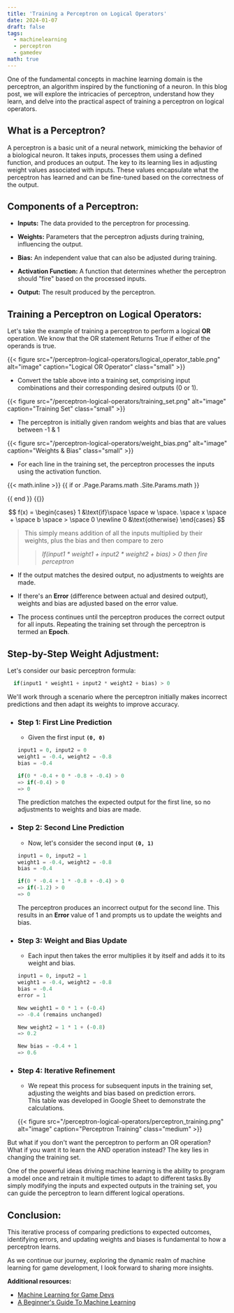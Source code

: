 ```yaml
---
title: 'Training a Perceptron on Logical Operators'
date: 2024-01-07
draft: false
tags: 
  - machinelearning
  - perceptron
  - gamedev
math: true
---
```


One of the fundamental concepts in machine learning domain is the perceptron, an algorithm inspired by the functioning of a neuron. In this blog post, we will explore the intricacies of perceptron, understand how they learn, and delve into the practical aspect of training a perceptron on logical operators.

## What is a Perceptron?

A perceptron is a basic unit of a neural network, mimicking the behavior of a biological neuron. It takes inputs, processes them using a defined function, and produces an output. The key to its learning lies in adjusting weight values associated with inputs. These values encapsulate what the perceptron has learned and can be fine-tuned based on the correctness of the output.

## Components of a Perceptron:
- **Inputs:** The data provided to the perceptron for processing.

- **Weights:** Parameters that the perceptron adjusts during training, influencing the output.

- **Bias:** An independent value that can also be adjusted during training.

- **Activation Function:** A function that determines whether the perceptron should "fire" based on the processed inputs.

- **Output:** The result produced by the perceptron.

## Training a Perceptron on Logical Operators:

Let's take the example of training a perceptron to perform a logical **OR** operation. We know that the OR statement Returns True if either of the operands is true.

{{< figure src="/perceptron-logical-operators/logical_operator_table.png" alt="image" caption="Logical OR Operator" class="small" >}}

- Convert the table above into a training set, comprising input combinations and their corresponding desired outputs (0 or 1).

{{< figure src="/perceptron-logical-operators/training_set.png" alt="image" caption="Training Set" class="small" >}}

- The perceptron is initially given random weights and bias that are values between -1 & 1

{{< figure src="/perceptron-logical-operators/weight_bias.png" alt="image" caption="Weights & Bias" class="small" >}}

- For each line in the training set, the perceptron processes the inputs using the activation function.

{{< math.inline >}}
{{ if or .Page.Params.math .Site.Params.math }}

<!-- KaTeX -->
<link rel="stylesheet" href="https://cdn.jsdelivr.net/npm/katex@0.11.1/dist/katex.min.css" integrity="sha384-zB1R0rpPzHqg7Kpt0Aljp8JPLqbXI3bhnPWROx27a9N0Ll6ZP/+DiW/UqRcLbRjq" crossorigin="anonymous">
<script defer src="https://cdn.jsdelivr.net/npm/katex@0.11.1/dist/katex.min.js" integrity="sha384-y23I5Q6l+B6vatafAwxRu/0oK/79VlbSz7Q9aiSZUvyWYIYsd+qj+o24G5ZU2zJz" crossorigin="anonymous"></script>
<script defer src="https://cdn.jsdelivr.net/npm/katex@0.11.1/dist/contrib/auto-render.min.js" integrity="sha384-kWPLUVMOks5AQFrykwIup5lo0m3iMkkHrD0uJ4H5cjeGihAutqP0yW0J6dpFiVkI" crossorigin="anonymous" onload="renderMathInElement(document.body);"></script>
{{ end }}
{{</ math.inline >}}

$$
 f(x) = \begin{cases}
 1 &\text{if}\space \space w \space. \space x \space + \space b \space > \space 0 \newline
 0 &\text{otherwise}
 \end{cases}
$$

> This simply means addition of all the inputs multiplied by their weights, plus the bias and then compare to zero 
>
>> *If(input1 * weight1 + input2 * weight2 + bias) > 0 then fire perceptron*

- If the output matches the desired output, no adjustments to weights are made.

- If there's an **Error** (difference between actual and desired output), weights and bias are adjusted based on the error value.

- The process continues until the perceptron produces the correct output for all inputs.
  Repeating the training set through the perceptron is termed an **Epoch**. 

## Step-by-Step Weight Adjustment:

Let's consider our basic perceptron formula:

```python
  if(input1 * weight1 + input2 * weight2 + bias) > 0

```

We'll work through a scenario where the perceptron initially makes incorrect predictions and then adapt its weights to improve accuracy.

- ### Step 1: First Line Prediction 
  - Given the first input **`(0, 0)`**

  ```python
  input1 = 0, input2 = 0
  weight1 = -0.4, weight2 = -0.8
  bias = -0.4

  if(0 * -0.4 + 0 * -0.8 + -0.4) > 0
  => if(-0.4) > 0
  => 0

  ```
  The prediction matches the expected output for the first line, so no adjustments to weights and bias are made.

- ### Step 2: Second Line Prediction 
  - Now, let's consider the second input **`(0, 1)`**

  ```python
  input1 = 0, input2 = 1
  weight1 = -0.4, weight2 = -0.8
  bias = -0.4

  if(0 * -0.4 + 1 * -0.8 + -0.4) > 0
  => if(-1.2) > 0
  => 0

  ```
  The perceptron produces an incorrect output for the second line. This results in an **Error** value of 1 and prompts us to update the weights and bias. 

- ### Step 3: Weight and Bias Update
  - Each input then takes the error multiplies it by itself and adds it to its weight and bias.

  ```python
  input1 = 0, input2 = 1
  weight1 = -0.4, weight2 = -0.8
  bias = -0.4
  error = 1

  New weight1 = 0 * 1 + (-0.4)
  => -0.4 (remains unchanged)

  New weight2 = 1 * 1 + (-0.8)
  => 0.2 

  New bias = -0.4 + 1 
  => 0.6

  ```

- ### Step 4: Iterative Refinement
  - We repeat this process for subsequent inputs in the training set, adjusting the weights and bias based on prediction errors.  
  This table was developed in Google Sheet to demonstrate the calculations.

  {{< figure src="/perceptron-logical-operators/perceptron_training.png" alt="image" caption="Perceptron Training" class="medium" >}}


But what if you don't want the perceptron to perform an OR operation? What if you want it to learn the AND operation instead? The key lies in changing the training set.

One of the powerful ideas driving machine learning is the ability to program a model once and retrain it multiple times to adapt to different tasks.By simply modifying the inputs and expected outputs in the training set, you can guide the perceptron to learn different logical operations. 

## Conclusion:

This iterative process of comparing predictions to expected outcomes, identifying errors, and updating weights and biases is fundamental to how a perceptron learns.

As we continue our journey, exploring the dynamic realm of machine learning for game development, I look forward to sharing more insights. 

**Additional resources:**
- [Machine Learning for Game Devs](https://www.ea.com/seed/news/machine-learning-game-devs-part-1)
- [A Beginner's Guide To Machine Learning](https://www.udemy.com/course/machine-learning-with-unity/)

  
  

  


